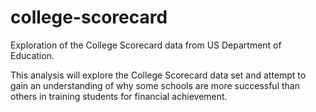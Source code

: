 # college-scorecard

Exploration of the College Scorecard data from US Department of Education.

This analysis will explore the College Scorecard data set and attempt to gain an understanding of why some schools are more successful than others in training students for financial achievement.  
